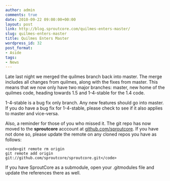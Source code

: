 ```yaml
---
author: admin
comments: true
date: 2010-09-22 09:00:00+00:00
layout: post
link: http://blog.sproutcore.com/quilmes-enters-master/
slug: quilmes-enters-master
title: Quilmes Enters Master
wordpress_id: 32
post_format:
- Aside
tags:
- News
---
```


Late last night we merged the quilmes branch back into master. The merge includes all changes from quilmes, along with the fixes from master. This means that we now only have two major branches: master, new home of the quilmes code, heading towards 1.5 and 1-4-stable for the 1.4 code.




1-4-stable is a bug fix only branch. Any new features should go into master. If you do have a bug fix for 1-4-stable, please check to see if it also applies to master and vice-versa.




Also, a reminder for those of you who missed it. The git repo has now moved to the **sproutcore** acccount at [github.com/sproutcore](http://github.com/sproutcore). If you have not done so, please update the remote on any cloned repos you have as follows:



    
    <code>git remote rm origin
    git remote add origin git://github.com/sproutcore/sproutcore.git</code>




If you have SproutCore as a submodule, open your .gitmodules file and update the references there as well.
